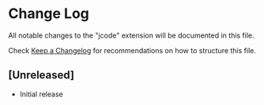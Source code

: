 # Change Log

All notable changes to the "jcode" extension will be documented in this file.

Check [Keep a Changelog](http://keepachangelog.com/) for recommendations on how to structure this file.

## [Unreleased]

- Initial release
